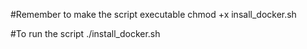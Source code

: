 #Remember to make the script executable
chmod +x insall_docker.sh

#To run the script
./install_docker.sh
